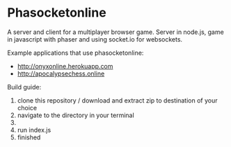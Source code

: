 # Phasocketonline
A server and client for a multiplayer browser game. Server in node.js, game in javascript with phaser and using socket.io for websockets.

Example applications that use phasocketonline:
 - http://onyxonline.herokuapp.com
 - http://apocalypsechess.online

Build guide:
1. clone this repository / download and extract zip to destination of your choice
2. navigate to the directory in your terminal
3. 
    <npm install>
4. run index.js
5. finished
